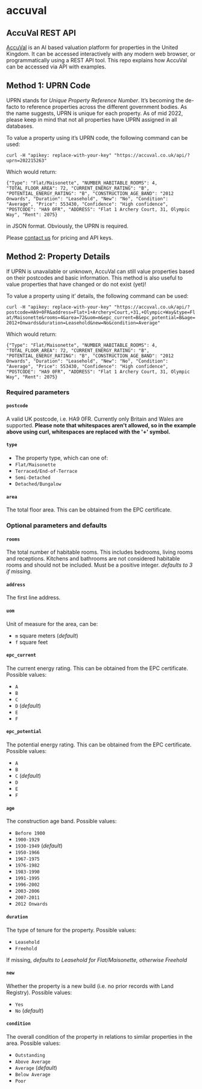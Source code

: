 # accuval
## AccuVal REST API

[AccuVal](https://accuval.co.uk/) is an AI based valuation platform for properties in the United Kingdom. It can be accessed interactively with any modern web browser, or programmatically using a REST API tool. This repo explains how AccuVal can be accessed via API with examples.

## Method 1: UPRN Code
UPRN stands for _Unique Property Reference Number_. It’s becoming the de-facto to reference properties across the different government bodies. As the name suggests, UPRN is unique for each property. As of mid 2022, please keep in mind that not all properties have UPRN assigned in all databases.

To value a property using it’s UPRN code, the following command can be used:

`curl -H "apikey: replace-with-your-key" "https://accuval.co.uk/api/?uprn=202215263"`

Which would return:

`{"Type": "Flat/Maisonette", "NUMBER_HABITABLE_ROOMS": 4, "TOTAL_FLOOR_AREA": 72, "CURRENT_ENERGY_RATING": "B", "POTENTIAL_ENERGY_RATING": "B", "CONSTRUCTION_AGE_BAND": "2012 Onwards", "Duration": "Leasehold", "New": "No", "Condition": "Average", "Price": 553430, "Confidence": "High confidence", "POSTCODE": "HA9 0FR", "ADDRESS": "Flat 1 Archery Court, 31, Olympic Way", "Rent": 2075}`

in JSON format. Obviously, the UPRN is required.

Please [contact us](https://accuval.co.uk/contact/) for pricing and API keys.

## Method 2: Property Details
If UPRN is unavailable or unknown, AccuVal can still value properties based on their postcodes and basic information. This method is also useful to value properties that have changed or do not exist (yet)!

To value a property using it’ details, the following command can be used:

`curl -H "apikey: replace-with-your-key" "https://accuval.co.uk/api/?postcode=HA9+0FR&address=Flat+1+Archery+Court,+31,+Olympic+Way&type=Flat/Maisonette&rooms=4&area=72&uom=m&epc_current=B&epc_potential=B&age=2012+Onwards&duration=Leasehold&new=No&condition=Average"`

Which would return:

`{"Type": "Flat/Maisonette", "NUMBER_HABITABLE_ROOMS": 4, "TOTAL_FLOOR_AREA": 72, "CURRENT_ENERGY_RATING": "B", "POTENTIAL_ENERGY_RATING": "B", "CONSTRUCTION_AGE_BAND": "2012 Onwards", "Duration": "Leasehold", "New": "No", "Condition": "Average", "Price": 553430, "Confidence": "High confidence", "POSTCODE": "HA9 0FR", "ADDRESS": "Flat 1 Archery Court, 31, Olympic Way", "Rent": 2075}`

### Required parameters

#### `postcode`
A valid UK postcode, i.e. HA9 0FR. Currently only Britain and Wales are supported. **Please note that whitespaces aren't allowed, so in the example above using curl, whitespaces are replaced with the '+' symbol.**

#### `type`
- The property type,  which can one of:
- `Flat/Maisonette`
- `Terraced/End-of-Terrace`
- `Semi-Detached`
- `Detached/Bungalow`

#### `area`
The total floor area. This can be obtained from the EPC certificate.

### Optional parameters and defaults

#### `rooms`
The total number of habitable rooms. This includes bedrooms, living rooms and receptions. Kitchens and bathrooms are not considered habitable rooms and should not be included. Must be a positive integer. _defaults to 3 if missing_.

#### `address`
The first line address.

#### `uom`
Unit of measure for the area, can be:
- `m` square meters (_default_)
- `f` square feet

#### `epc_current`
The current energy rating. This can be obtained from the EPC certificate. Possible values:
- `A`
- `B`
- `C`
- `D` (_default_)
- `E`
- `F`

#### `epc_potential`
The potential energy rating. This can be obtained from the EPC certificate. Possible values:
- `A`
- `B`
- `C` (_default_)
- `D`
- `E`
- `F`

#### `age`
The construction age band. Possible values:
- `Before 1900`
- `1900-1929`
- `1930-1949` (_default_)
- `1950-1966`
- `1967-1975`
- `1976-1982`
- `1983-1990`
- `1991-1995`
- `1996-2002`
- `2003-2006`
- `2007-2011`
- `2012 Onwards`

#### `duration`
The type of tenure for the property. Possible values:
- `Leasehold`
- `Freehold`

If missing, _defaults to Leasehold for Flat/Maisonette, otherwise Freehold_

#### `new`
Whether the property is a new build (i.e. no prior records with Land Registry). Possible values:
- `Yes`
- `No` (_default_)

#### `condition`
The overall condition of the property in relations to similar properties in the area. Possible values:
- `Outstanding`
- `Above Average`
- `Average` (_default_)
- `Below Average`
- `Poor`
